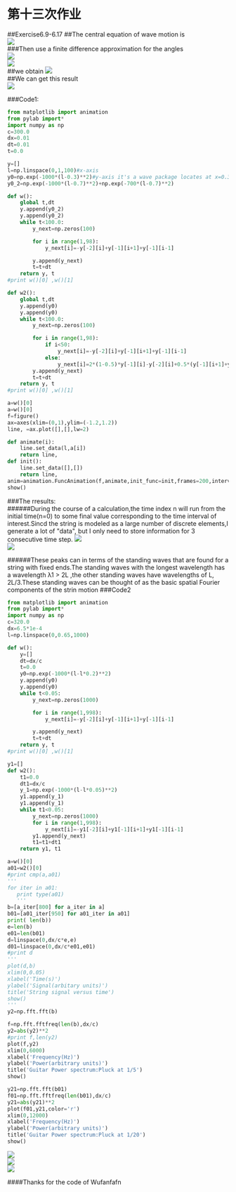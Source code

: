 第十三次作业
=====
##Exercise6.9-6.17
##The central equation of wave motion is  
![](http://i1.piimg.com/1949/ac3f4e7be96dbcc1.png)<br>
###Then use a finite difference approximation for the angles  
![](http://i1.piimg.com/1949/8855fa0887cf5be4.jpg)<Br>
![](http://p1.bqimg.com/1949/4a5c25b849d5d6d2.png)<br>
##we obtain 
![](http://p1.bqimg.com/1949/e143d57e0b33ea72.png)<br>
##We can get this result  
![](http://p1.bqimg.com/1949/fa70c39e1639185f.png)<br>

###Code1:
```python
from matplotlib import animation
from pylab import*
import numpy as np
c=300.0
dx=0.01
dt=0.01
t=0.0

y=[]
l=np.linspace(0,1,100)#x-axis
y0=np.exp(-1000*(l-0.3)**2)#y-axis it's a wave package locates at x=0.3
y0_2=np.exp(-1000*(l-0.7)**2)+np.exp(-700*(l-0.7)**2)    

def w():
    global t,dt
    y.append(y0_2)
    y.append(y0_2)
    while t<100.0:
        y_next=np.zeros(100)

        for i in range(1,98):
            y_next[i]=-y[-2][i]+y[-1][i+1]+y[-1][i-1]

        y.append(y_next)
        t=t+dt
    return y, t
#print w()[0] ,w()[1]

def w2():
    global t,dt
    y.append(y0)
    y.append(y0)
    while t<100.0:
        y_next=np.zeros(100)

        for i in range(1,98):
            if i<50:
                y_next[i]=-y[-2][i]+y[-1][i+1]+y[-1][i-1]
            else: 
                y_next[i]=2*(1-0.5)*y[-1][i]-y[-2][i]+0.5*(y[-1][i+1]+y[-1][i-1])
        y.append(y_next)
        t=t+dt
    return y, t
#print w()[0] ,w()[1]

a=w()[0]
a=w()[0]
f=figure()
ax=axes(xlim=(0,1),ylim=(-1.2,1.2))
line, =ax.plot([],[],lw=2)

def animate(i):
    line.set_data(l,a[i])
    return line,
def init():
    line.set_data([],[])
    return line,
anim=animation.FuncAnimation(f,animate,init_func=init,frames=200,interval=50,blit=True)#frames mean zhenshu,interval mean each frame last how long
show()

```

###The rresults:  
######During the course of a calculation,the time index n will run from the initial time(n=0) to some final value corresponding to the time interval of interest.Sincd the string is modeled as a large number of discrete elements,I generate a lot of "data", but I only need to store information for 3 consecutive time step. 
![](http://p1.bqimg.com/1949/e1456be6a213d42c.gif)<br>
![](http://p1.bqimg.com/1949/0eebcc4595975704.gif)<br>


######These peaks can in terms of the standing waves that are found for a string with fixed ends.The standing waves with the longest wavelength has a wavelength λ1 > 2L ,the other standing waves have wavelengths of L, 2L/3.These standing waves can be thought of as the basic spatial Fourier components of the strin motion
###Code2
```python
from matplotlib import animation
from pylab import*
import numpy as np
c=320.0
dx=6.5*1e-4
l=np.linspace(0,0.65,1000)

def w():
    y=[]
    dt=dx/c
    t=0.0
    y0=np.exp(-1000*(l-l*0.2)**2)
    y.append(y0)
    y.append(y0)
    while t<0.05:
        y_next=np.zeros(1000)

        for i in range(1,998):
            y_next[i]=-y[-2][i]+y[-1][i+1]+y[-1][i-1]

        y.append(y_next)
        t=t+dt
    return y, t
#print w()[0] ,w()[1]

y1=[]
def w2():
    t1=0.0
    dt1=dx/c
    y_1=np.exp(-1000*(l-l*0.05)**2)
    y1.append(y_1)
    y1.append(y_1)
    while t1<0.05:
        y_next=np.zeros(1000)
        for i in range(1,998):
            y_next[i]=-y1[-2][i]+y1[-1][i+1]+y1[-1][i-1]
        y1.append(y_next)
        t1=t1+dt1
    return y1, t1

a=w()[0]
a01=w2()[0]
#print cmp(a,a01)
'''
for iter in a01:
   print type(a01)
   '''
b=[a_iter[800] for a_iter in a]
b01=[a01_iter[950] for a01_iter in a01]
print( len(b))
e=len(b)
e01=len(b01)
d=linspace(0,dx/c*e,e)
d01=linspace(0,dx/c*e01,e01)
#print d
'''
plot(d,b)
xlim(0,0.05)
xlabel('Time(s)')
ylabel('Signal(arbitary units)')
title('String signal versus time')
show()
'''
y2=np.fft.fft(b)

f=np.fft.fftfreq(len(b),dx/c)
y2=abs(y2)**2
#print f,len(y2)
plot(f,y2)
xlim(0,6000)
xlabel('Frequency(Hz)')
ylabel('Power(arbitrary units)')
title('Guitar Power spectrum:Pluck at 1/5')
show()

y21=np.fft.fft(b01)
f01=np.fft.fftfreq(len(b01),dx/c)
y21=abs(y21)**2
plot(f01,y21,color='r')
xlim(0,12000)
xlabel('Frequency(Hz)')
ylabel('Power(arbitrary units)')
title('Guitar Power spectrum:Pluck at 1/20')
show()
```
![](http://p1.bpimg.com/1949/a886da85489386a2.png)<br>
![](http://p1.bpimg.com/1949/8bf0b4c1b377064b.jpg)<br>
![](http://p1.bpimg.com/1949/5ff3cb1a2fa7692d.png)<br>

####Thanks for the code of Wufanfafn

